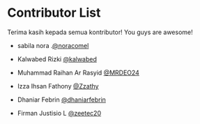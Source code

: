 # Contributor List
Terima kasih kepada semua kontributor! You guys are awesome! <ph-heart/>

<!-- Format: [NAMA] [@USERNAME GITHUB](LINK GITHUB PROFILE) -->

- sabila nora .[@noracomel](http://github.com/noracomel)

- Kalwabed Rizki [@kalwabed](https://github.com/kalwabed)
- Muhammad Raihan Ar Rasyid [@MRDEO24](https://github.com/MRDEO24)
- Izza Ihsan Fathony [@Zzathy](https://github.com/Zzathy)
- Dhaniar Febrin [@dhaniarfebrin](https://github.com/dhaniarfebrin)
- Firman Justisio L [@zeetec20](https://github.com/zeetec20)
